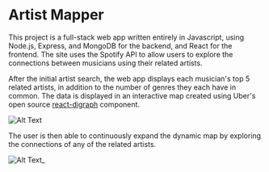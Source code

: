 # Artist Mapper

This project is a full-stack web app written entirely in Javascript, using Node.js, Express, and MongoDB for the backend, and React for the frontend. The site uses the Spotify API to allow users to explore the connections between musicians using their related artists.  

After the initial artist search, the web app displays each musician's top 5 related artists, in addition to the number of genres they each have in common. The data is displayed in an interactive map created using Uber's open source [react-digraph](https://github.com/uber/react-digraph) component. 

![Alt Text](https://thumbs.gfycat.com/ElatedEmotionalEelelephant-size_restricted.gif)

The user is then able to continuously expand the dynamic map by exploring the connections of any of the related artists. 

![Alt Text](https://thumbs.gfycat.com/GlassCluelessBorer-size_restricted.gif)_ 
